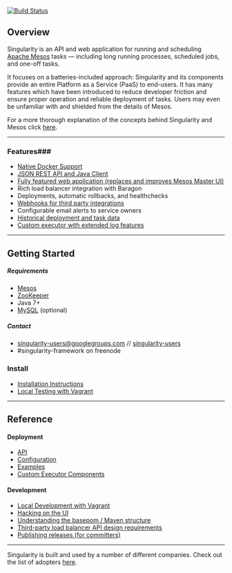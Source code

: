[![Build Status](https://travis-ci.org/HubSpot/Singularity.svg?branch=master)](https://travis-ci.org/HubSpot/Singularity)

## Overview ##

Singularity is an API and web application for running and scheduling [Apache Mesos](http://mesos.apache.org/) tasks — including long running processes, scheduled jobs, and one-off tasks.

It focuses on a batteries-included approach: Singularity and its components provide an entire Platform as a Service (PaaS) to end-users. It has many features which have been introduced to reduce developer friction and ensure proper operation and reliable deployment of tasks. Users may even be unfamiliar with and shielded from the details of Mesos.

For a more thorough explanation of the concepts behind Singularity and Mesos click [here](Docs/details.md).

----------

### Features###

 - [Native Docker Support](Docs/containers.md)
 - [JSON REST API and Java Client](Docs/reference/api.md)
 - [Fully featured web application (replaces and improves Mesos Master UI)](Docs/ui.md)
 - Rich load balancer integration with Baragon
 - Deployments, automatic rollbacks, and healthchecks
 - [Webhooks for third party integrations](Docs/webhooks.md)
 - Configurable email alerts to service owners
 - [Historical deployment and task data](Docs/database.md)
 - [Custom executor with extended log features](Docs/details.md#optional-slave-components)

----------

## Getting Started ##
##### Requirements #####

 - [Mesos](http://mesos.apache.org/gettingstarted/)
 - [ZooKeeper](https://zookeeper.apache.org/doc/r3.4.6/zookeeperStarted.html) 
 - Java 7+
 - [MySQL](http://dev.mysql.com/usingmysql/get_started.html) (optional)

##### Contact #####

- [singularity-users@googlegroups.com](mailto:singularity-users@googlegroups.com) // [singularity-users](https://groups.google.com/forum/#!topic/singularity-users/)
- \#singularity-framework on freenode

### Install ###

- [Installation Instructions](Docs/install.md)
- [Local Testing with Vagrant](Docs/vagrant.md)

----------

## Reference ##

#### Deployment ####

 - [API](Docs/reference/api.md)
 - [Configuration](Docs/reference/configuration.md)
 - [Examples](Docs/reference/examples.md)
 - [Custom Executor Components](Docs/details.md#optional-slave-components)

#### Development ####

- [Local Development with Vagrant](Docs/development/vagrant.md)
- [Hacking on the UI](Docs/development/ui.md)
- [Understanding the basepom / Maven structure](Docs/development/basepom.md)
- [Third-party load balancer API design requirements](Docs/development/lbs.md)
- [Publishing releases (for committers)](Docs/development/maven.md)

----------

Singularity is built and used by a number of different companies. Check out the list of adopters [here](Docs/adopters.md). 
